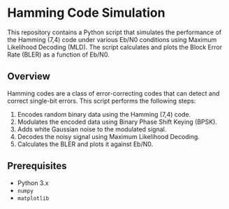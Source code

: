 # Hamming Code Simulation

This repository contains a Python script that simulates the performance of the Hamming (7,4) code under various Eb/N0 conditions using Maximum Likelihood Decoding (MLD). The script calculates and plots the Block Error Rate (BLER) as a function of Eb/N0.

## Overview

Hamming codes are a class of error-correcting codes that can detect and correct single-bit errors. This script performs the following steps:
1. Encodes random binary data using the Hamming (7,4) code.
2. Modulates the encoded data using Binary Phase Shift Keying (BPSK).
3. Adds white Gaussian noise to the modulated signal.
4. Decodes the noisy signal using Maximum Likelihood Decoding.
5. Calculates the BLER and plots it against Eb/N0.

## Prerequisites

- Python 3.x
- `numpy`
- `matplotlib`
